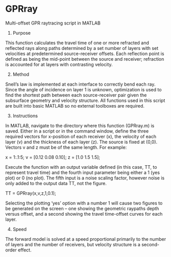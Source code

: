 # GPRray
Multi-offset GPR raytracing script in MATLAB

1.	Purpose

This function calculates the travel time of one or more refracted and reflected rays along paths determined by a set number of layers with set velocities at predetermined source-receiver offsets.  Each reflection point is defined as being the mid-point between the source and receiver; refraction is accounted for at layers with contrasting velocity.

2.	Method

Snell’s law is implemented at each interface to correctly bend each ray. Since the angle of incidence on layer 1 is unknown, optimization is used to find the shortest path between each source-receiver pair given the subsurface geometry and velocity structure. All functions used in this script are built into basic MATLAB so no external toolboxes are required.

3.	Instructions

In MATLAB, navigate to the directory where this function (GPRray.m) is saved.  Either in a script or in the command window, define the three required vectors for x-position of each receiver (x), the velocity of each layer (v) and the thickness of each layer (z).  The source is fixed at (0,0).  Vectors v and z must be of the same length. For example:

x = 1:.1:5;
v = [0.12 0.08 0.10];
z = [1.0 1.5 1.5];

Execute the function with an output variable defined (in this case, TT, to represent travel time) and the fourth input parameter being either a 1 (yes plot) or 0 (no plot). The fifth input is a noise scaling factor, however noise is only added to the output data TT, not the figure. 

TT = GPRray(x,v,z,1,0.1);

Selecting the plotting ‘yes’ option with a number 1 will cause two figures to be generated on the screen – one showing the geometric raypaths depth versus offset, and a second showing the travel time-offset curves for each layer.

 
4.	Speed

The forward model is solved at a speed proportional primarily to the number of layers and the number of receivers, but velocity structure is a second-order effect.
